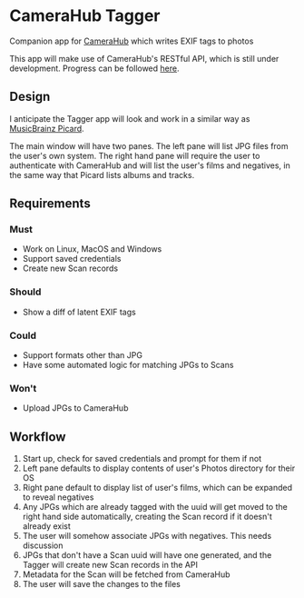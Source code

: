 # CameraHub Tagger

Companion app for [CameraHub](https://github.com/djjudas21/camerahub) which writes EXIF tags to photos

This app will make use of CameraHub's RESTful API, which is still under development. Progress can be followed [here](https://github.com/djjudas21/camerahub/issues/5).

## Design

I anticipate the Tagger app will look and work in a similar way as [MusicBrainz Picard](https://picard.musicbrainz.org/).

The main window will have two panes. The left pane will list JPG files from the user's own system. The right hand pane will require the user to authenticate with CameraHub and will list the user's films and negatives, in the same way that Picard lists albums and tracks.

## Requirements

### Must

* Work on Linux, MacOS and Windows
* Support saved credentials
* Create new Scan records

### Should

* Show a diff of latent EXIF tags

### Could

* Support formats other than JPG
* Have some automated logic for matching JPGs to Scans

### Won't

* Upload JPGs to CameraHub

## Workflow

1. Start up, check for saved credentials and prompt for them if not
1. Left pane defaults to display contents of user's Photos directory for their OS
1. Right pane default to display list of user's films, which can be expanded to reveal negatives
1. Any JPGs which are already tagged with the uuid will get moved to the right hand side automatically, creating the Scan record if it doesn't already exist
1. The user will somehow associate JPGs with negatives. This needs discussion
1. JPGs that don't have a Scan uuid will have one generated, and the Tagger will create new Scan records in the API
1. Metadata for the Scan will be fetched from CameraHub
1. The user will save the changes to the files

